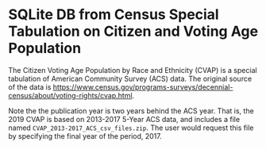 # SQLite DB from Census Special Tabulation on Citizen and Voting Age Population

The Citizen Voting Age Population by Race and Ethnicity (CVAP) is a special tabulation of American Community Survey (ACS) data. The original source of the data is <https://www.census.gov/programs-surveys/decennial-census/about/voting-rights/cvap.html>.

Note the the publication year is two years behind the ACS year. That is, the 2019 CVAP is based on 2013-2017 5-Year ACS data, and includes a file named `CVAP_2013-2017_ACS_csv_files.zip`. The user would request this file by specifying the final year of the period, 2017.
